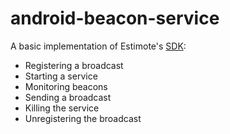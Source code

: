 # android-beacon-service
A basic implementation of Estimote's [SDK](https://github.com/Estimote/Android-SDK):

* Registering a broadcast
* Starting a service
* Monitoring beacons
* Sending a broadcast
* Killing the service
* Unregistering the broadcast